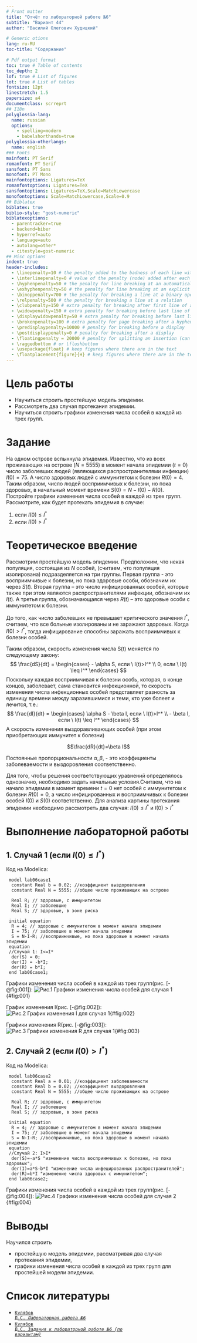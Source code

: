 ```yaml
---
# Front matter
title: "Отчёт по лабораторной работе №6"
subtitle: "Вариант 44"
author: "Василий Олегович Худицкий"

# Generic otions
lang: ru-RU
toc-title: "Содержание"

# Pdf output format
toc: true # Table of contents
toc_depth: 2
lof: true # List of figures
lot: true # List of tables
fontsize: 12pt
linestretch: 1.5
papersize: a4
documentclass: scrreprt
## I18n
polyglossia-lang:
  name: russian
  options:
	- spelling=modern
	- babelshorthands=true
polyglossia-otherlangs:
  name: english
### Fonts
mainfont: PT Serif
romanfont: PT Serif
sansfont: PT Sans
monofont: PT Mono
mainfontoptions: Ligatures=TeX
romanfontoptions: Ligatures=TeX
sansfontoptions: Ligatures=TeX,Scale=MatchLowercase
monofontoptions: Scale=MatchLowercase,Scale=0.9
## Biblatex
biblatex: true
biblio-style: "gost-numeric"
biblatexoptions:
  - parentracker=true
  - backend=biber
  - hyperref=auto
  - language=auto
  - autolang=other*
  - citestyle=gost-numeric
## Misc options
indent: true
header-includes:
  - \linepenalty=10 # the penalty added to the badness of each line within a paragraph (no associated penalty node) Increasing the value makes tex try to have fewer lines in the paragraph.
  - \interlinepenalty=0 # value of the penalty (node) added after each line of a paragraph.
  - \hyphenpenalty=50 # the penalty for line breaking at an automatically inserted hyphen
  - \exhyphenpenalty=50 # the penalty for line breaking at an explicit hyphen
  - \binoppenalty=700 # the penalty for breaking a line at a binary operator
  - \relpenalty=500 # the penalty for breaking a line at a relation
  - \clubpenalty=150 # extra penalty for breaking after first line of a paragraph
  - \widowpenalty=150 # extra penalty for breaking before last line of a paragraph
  - \displaywidowpenalty=50 # extra penalty for breaking before last line before a display math
  - \brokenpenalty=100 # extra penalty for page breaking after a hyphenated line
  - \predisplaypenalty=10000 # penalty for breaking before a display
  - \postdisplaypenalty=0 # penalty for breaking after a display
  - \floatingpenalty = 20000 # penalty for splitting an insertion (can only be split footnote in standard LaTeX)
  - \raggedbottom # or \flushbottom
  - \usepackage{float} # keep figures where there are in the text
  - \floatplacement{figure}{H} # keep figures where there are in the text
---
```


# Цель работы

- Научиться строить простейшую модель эпидемии.
- Рассмотреть два случая протекания эпидемии.
- Научиться строить графики изменения числа особей в каждой из трех групп.


# Задание

На одном острове вспыхнула эпидемия. Известно, что из всех проживающих на острове ($N=5555$) в момент начала эпидемии ($t=0$) число заболевших людей (являющихся распространителями инфекции) $I(0)=75$. А число здоровых людей с иммунитетом к болезни $R(0)=4$. Таким образом, число людей восприимчивых к болезни, но пока здоровых, в начальный момент времени $S(0)=N-I(0)- R(0)$. Постройте графики изменения числа особей в каждой из трех групп. Рассмотрите, как будет протекать эпидемия в случае:

1) если $I(0) \leqslant I^*$
2) если $I(0) > I^*$

# Теоретическое введение

Рассмотрим простейшую модель эпидемии. Предположим, что некая популяция, состоящая из $N$ особей, (считаем, что популяция изолирована) подразделяется на три группы. Первая группа - это восприимчивые к болезни, но пока здоровые особи, обозначим их через $S(t)$. Вторая группа – это число инфицированных особей, которые также при этом являются распространителями инфекции, обозначим их $I(t)$. А третья группа, обозначающаяся через $R(t)$ – это здоровые особи с иммунитетом к болезни.

До того, как число заболевших не превышает критического значения $I^*$, считаем, что все больные изолированы и не заражают здоровых. Когда $I(0) > I^*$,
тогда инфицирование способны заражать восприимчивых к болезни особей.

Таким образом, скорость изменения числа S(t) меняется по следующему закону:
$$
\frac{dS}{dt} = \begin{cases} - \alpha S, если \ I(t)>I^* \\ 0, если \ I(t) \leq I^* \end{cases}
$$
Поскольку каждая восприимчивая к болезни особь, которая, в конце концов, заболевает, сама становится инфекционной, то скорость изменения числа инфекционных особей представляет разность за единицу времени между заразившимися и теми, кто уже болеет и лечится, т.е.:
$$
\frac{dI}{dt} = \begin{cases} \alpha S - \beta I, если \ I(t)>I^* \\  - \beta I, если \ I(t) \leq I^* \end{cases}
$$
А скорость изменения выздоравливающих особей (при этом приобретающих
иммунитет к болезни)

$$\frac{dR}{dt}=\beta I$$

Постоянные пропорциональности
$\alpha , \beta$, - это коэффициенты заболеваемости и выздоровления соответственно.

Для того, чтобы решения соответствующих уравнений определялось однозначно, необходимо задать начальные условия.Считаем, что на начало эпидемии в момент времени $t=0$ нет особей с иммунитетом к болезни $R(0)=0$, а число инфицированных и восприимчивых к болезни особей
$I(0)$ и $S(0)$ соответственно. Для анализа картины протекания эпидемии необходимо рассмотреть два случая: $I(0) \leq I^*$ и $I(0) > I^*$


# Выполнение лабораторной работы

## 1. Случай 1 (если $I(0) \leqslant I^*$)

Код на Modelica:
```Modelica
 model lab06case1
  constant Real b = 0.02; //коэффициент выздоровления
  constant Real N = 5555; //общее число проживающих на острове
  
  Real R; // здоровые, с иммунитетом
  Real I; // заболевшие
  Real S; // здоровые, в зоне риска
  
 initial equation
  R = 4; // здоровые с иммунитетом в момент начала эпидемии
  I = 75; // заболевшие в момент начала эпидемии
  S = N-I-R; //восприимчивые, но пока здоровые в момент начала эпидемии
 equation
 //Случай 1: I<=I*
  der(S) = 0;
  der(I) = -b*I;
  der(R) = b*I; 
 end lab06case1;

```
Графики изменения числа особей в каждой из трех групп(рис. [-@fig:001]):
![Рис.1 Графики изменения числа особей для случая 1](image/2.png){#fig:001}

График изменения I(рис. [-@fig:002]):
![Рис.2 График изменения I для случая 1](image/3.png){#fig:002}

Графики изменения R(рис. [-@fig:003]):
![Рис.3 Графики изменения R для случая 1](image/4.png){#fig:003}

## 2. Случай 2 (если $I(0) > I^*$)

Код на Modelica:
```Modelica
 model lab06case2
  constant Real a = 0.01; //коэффициент заболеваемости
  constant Real b = 0.02; //коэффициент выздоровления
  constant Real N = 5555; //общее число проживающих на острове
  
  Real R; // здоровые, с иммунитетом
  Real I; // заболевшие
  Real S; // здоровые, в зоне риска
  
 initial equation
  R = 4; // здоровые с иммунитетом в момент начала эпидемии
  I = 75; // заболевшие в момент начала эпидемии
  S = N-I-R; //восприимчивые, но пока здоровые в момент начала эпидемии
 equation
 //Случай 2: I>I*
  der(S)=-a*S "изменение числа восприимчивых к болезни, но пока здоровых";
  der(I)=a*S-b*I "изменение числа инфецированных распространителей";
  der(R)=b*I "изменение числа здоровых с иммунитетом";
 end lab06case2;
```
Графики изменения числа особей в каждой из трех групп(рис. [-@fig:004]):
![Рис.4 Графики изменения числа особей для случая 2](image/1.png){#fig:004}

# Выводы

Научился строить
- простейшую модель эпидемии, рассматривая два случая протекания эпидемии,
- графики изменения числа особей в каждой из трех групп для простейшей модели эпидемии.


# Список литературы

- <code>[Кулябов Д.С. *Лабораторная работа №6*](https://esystem.rudn.ru/mod/resource/view.php?id=831045)</code>
- <code>[Кулябов Д.С. *Задания к лабораторной работе №6 (по вариантам)*](https://esystem.rudn.ru/mod/resource/view.php?id=831050)</code>
